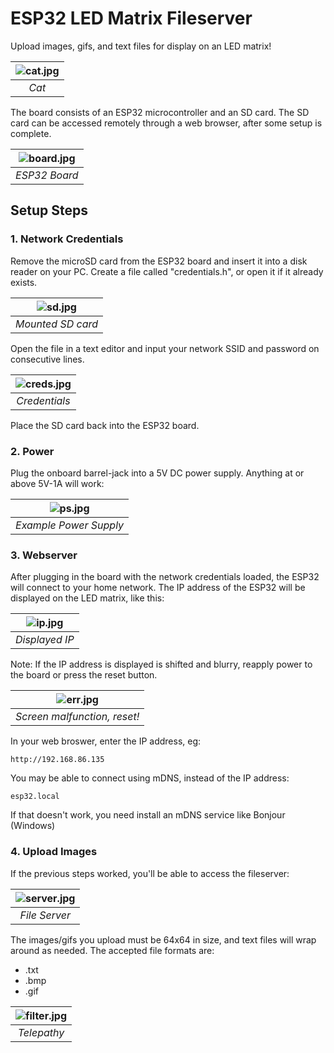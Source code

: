 # ESP32 LED Matrix Fileserver

Upload images, gifs, and text files for display on an LED matrix!

| ![cat.jpg](doc/cat.jpg) |
| :--: |
| *Cat* |

The board consists of an ESP32 microcontroller and an SD card.
The SD card can be accessed remotely through a web browser, after some setup is complete.

| ![board.jpg](doc/board.jpg) |
| :--: |
| *ESP32 Board* |

## Setup Steps

### 1. Network Credentials

Remove the microSD card from the ESP32 board and insert it into a disk reader on your PC. 
Create a file called "credentials.h", or open it if it already exists.

| ![sd.jpg](doc/sd.jpg) |
| :--: |
| *Mounted SD card* |

Open the file in a text editor and input your network SSID and password on consecutive lines.

| ![creds.jpg](doc/creds.jpg) |
| :--: |
| *Credentials* |

Place the SD card back into the ESP32 board.

### 2. Power

Plug the onboard barrel-jack into a 5V DC power supply.
Anything at or above 5V-1A will work:

| ![ps.jpg](doc/ps.jpg) |
| :--: |
| *Example Power Supply* |

### 3. Webserver

After plugging in the board with the network credentials loaded, the ESP32 will connect to your home network.
The IP address of the ESP32 will be displayed on the LED matrix, like this:

| ![ip.jpg](doc/ip.jpg) |
| :--: |
| *Displayed IP* |

Note:
If the IP address is displayed is shifted and blurry, reapply power to the board or press the reset button.

| ![err.jpg](doc/err.jpg) |
| :--: |
| *Screen malfunction, reset!* |

In your web broswer, enter the IP address, eg:
```
http://192.168.86.135
```

You may be able to connect using mDNS, instead of the IP address: 
```
esp32.local
```

If that doesn't work, you need install an mDNS service like Bonjour (Windows)

### 4. Upload Images

If the previous steps worked, you'll be able to access the fileserver:

| ![server.jpg](doc/server.jpg) |
| :--: |
| *File Server* |

The images/gifs you upload must be 64x64 in size, and text files will wrap around as needed.
The accepted file formats are:
* .txt
* .bmp
* .gif

| ![filter.jpg](doc/filter.jpg) |
| :--: |
| *Telepathy* |



